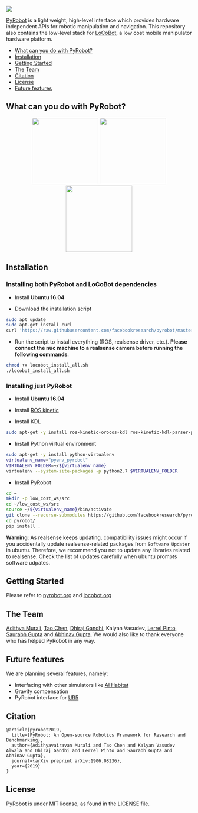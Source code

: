 <a href="https://www.pyrobot.org/"><img class="doc_vid" src="docs/website/website/static/img/pyrobot.svg"></a>

[PyRobot](https://www.pyrobot.org/) is a light weight, high-level interface which provides hardware independent APIs for robotic manipulation and navigation. This repository also contains the low-level stack for [LoCoBot](http://locobot.org), a low cost mobile manipulator hardware platform.

- [What can you do with PyRobot?](#what-can-you-do-with-pyrobot)
- [Installation](#installation)
- [Getting Started](#getting-started)
- [The Team](#the-team)
- [Citation](#citation)
- [License](#license)
- [Future features](#Future-features)

## What can you do with PyRobot?

<p align="center">
    <img src="https://thumbs.gfycat.com/FickleSpeedyChimneyswift-size_restricted.gif", height="180">
    <img src="https://thumbs.gfycat.com/FinishedWeirdCockerspaniel-size_restricted.gif", height="180">
    <img src="https://thumbs.gfycat.com/WeightyLeadingGrub-size_restricted.gif", height="180">
</p>

## Installation

### Installing both PyRobot and LoCoBot dependencies

* Install **Ubuntu 16.04**

* Download the installation script
```bash
sudo apt update
sudo apt-get install curl
curl 'https://raw.githubusercontent.com/facebookresearch/pyrobot/master/robots/LoCoBot/install/locobot_install_all.sh' > locobot_install_all.sh
```

* Run the script to install everything (ROS, realsense driver, etc.). **Please connect the nuc machine to a realsense camera before running the following commands**.
```bash
chmod +x locobot_install_all.sh 
./locobot_install_all.sh
```

### Installing just PyRobot

* Install **Ubuntu 16.04** 

* Install [ROS kinetic](http://wiki.ros.org/kinetic/Installation/Ubuntu)

* Install KDL

```bash
sudo apt-get -y install ros-kinetic-orocos-kdl ros-kinetic-kdl-parser-py ros-kinetic-python-orocos-kdl ros-kinetic-trac-ik
```

* Install Python virtual environment

```bash
sudo apt-get -y install python-virtualenv
virtualenv_name="pyenv_pyrobot"
VIRTUALENV_FOLDER=~/${virtualenv_name}
virtualenv --system-site-packages -p python2.7 $VIRTUALENV_FOLDER
```

* Install PyRobot 

```bash
cd ~
mkdir -p low_cost_ws/src
cd ~/low_cost_ws/src
source ~/${virtualenv_name}/bin/activate
git clone --recurse-submodules https://github.com/facebookresearch/pyrobot.git
cd pyrobot/
pip install .
```

**Warning**: As realsense keeps updating, compatibility issues might occur if you accidentally update 
realsense-related packages from `Software Updater` in ubuntu. Therefore, we recommend you not to update
any libraries related to realsense. Check the list of updates carefully when ubuntu prompts software udpates.

## Getting Started
Please refer to [pyrobot.org](https://pyrobot.org/) and [locobot.org](http://locobot.org)

## The Team

[Adithya Murali](http://adithyamurali.com/), [Tao Chen](https://taochenshh.github.io), [Dhiraj Gandhi](http://www.cs.cmu.edu/~dgandhi/), Kalyan Vasudev, [Lerrel Pinto](http://www.cs.cmu.edu/~lerrelp/), [Saurabh Gupta](http://saurabhg.web.illinois.edu) and [Abhinav Gupta](http://www.cs.cmu.edu/~abhinavg/). We would also like to thank everyone who has helped PyRobot in any way.

## Future features

We are planning several features, namely:
* Interfacing with other simulators like [AI Habitat](https://aihabitat.org)
* Gravity compensation
* PyRobot interface for [UR5](https://www.universal-robots.com)

## Citation
```
@article{pyrobot2019,
  title={PyRobot: An Open-source Robotics Framework for Research and Benchmarking},
  author={Adithyavairavan Murali and Tao Chen and Kalyan Vasudev Alwala and Dhiraj Gandhi and Lerrel Pinto and Saurabh Gupta and Abhinav Gupta},
  journal={arXiv preprint arXiv:1906.08236},
  year={2019}
}
```
## License
PyRobot is under MIT license, as found in the LICENSE file.
